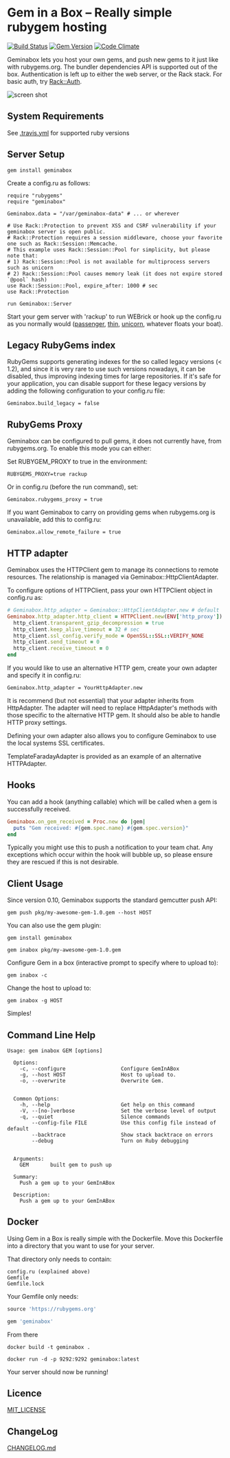 # Gem in a Box – Really simple rubygem hosting
[![Build Status](https://secure.travis-ci.org/geminabox/geminabox.png)](http://travis-ci.org/geminabox/geminabox)
[![Gem Version](https://badge.fury.io/rb/geminabox.png)](http://badge.fury.io/rb/geminabox)
[![Code Climate](https://codeclimate.com/github/geminabox/geminabox/badges/gpa.svg)](https://codeclimate.com/github/geminabox/geminabox)

Geminabox lets you host your own gems, and push new gems to it just like with rubygems.org.
The bundler dependencies API is supported out of the box.
Authentication is left up to either the web server, or the Rack stack.
For basic auth, try [Rack::Auth](http://www.rubydoc.info/github/rack/rack/Rack/Auth/Basic).

![screen shot](http://pics.tomlea.co.uk/bbbba6/geminabox.png)

## System Requirements

See [.travis.yml](./.travis.yml) for supported ruby versions

## Server Setup

    gem install geminabox

Create a config.ru as follows:

    require "rubygems"
    require "geminabox"

    Geminabox.data = "/var/geminabox-data" # ... or wherever

    # Use Rack::Protection to prevent XSS and CSRF vulnerability if your geminabox server is open public.
    # Rack::Protection requires a session middleware, choose your favorite one such as Rack::Session::Memcache.
    # This example uses Rack::Session::Pool for simplicity, but please note that:
    # 1) Rack::Session::Pool is not available for multiprocess servers such as unicorn
    # 2) Rack::Session::Pool causes memory leak (it does not expire stored `@pool` hash)
    use Rack::Session::Pool, expire_after: 1000 # sec
    use Rack::Protection

    run Geminabox::Server

Start your gem server with 'rackup' to run WEBrick or hook up the config.ru as you normally would ([passenger](https://www.phusionpassenger.com/), [thin](http://code.macournoyer.com/thin/), [unicorn](https://bogomips.org/unicorn/), whatever floats your boat).

## Legacy RubyGems index

RubyGems supports generating indexes for the so called legacy versions (< 1.2), and since it is very rare to use such versions nowadays, it can be disabled, thus improving indexing times for large repositories. If it's safe for your application, you can disable support for these legacy versions by adding the following configuration to your config.ru file:

    Geminabox.build_legacy = false

## RubyGems Proxy

Geminabox can be configured to pull gems, it does not currently have, from rubygems.org. To enable this mode you can either:

Set RUBYGEM_PROXY to true in the environment:

    RUBYGEMS_PROXY=true rackup

Or in config.ru (before the run command), set:

    Geminabox.rubygems_proxy = true

If you want Geminabox to carry on providing gems when rubygems.org is unavailable, add this to config.ru:

    Geminabox.allow_remote_failure = true

## HTTP adapter

Geminabox uses the HTTPClient gem to manage its connections to remote resources.
The relationship is managed via Geminabox::HttpClientAdapter.

To configure options of HTTPClient, pass your own HTTPClient object in config.ru as:

```ruby
# Geminabox.http_adapter = Geminabox::HttpClientAdapter.new # default
Geminabox.http_adapter.http_client = HTTPClient.new(ENV['http_proxy']).tap do |http_client|
  http_client.transparent_gzip_decompression = true
  http_client.keep_alive_timeout = 32 # sec
  http_client.ssl_config.verify_mode = OpenSSL::SSL::VERIFY_NONE
  http_client.send_timeout = 0
  http_client.receive_timeout = 0
end
```

If you would like to use an alternative HTTP gem, create your own adapter
and specify it in config.ru:

    Geminabox.http_adapter = YourHttpAdapter.new

It is recommend (but not essential) that your adapter inherits from HttpAdapter.
The adapter will need to replace HttpAdapter's methods with those specific to
the alternative HTTP gem. It should also be able to handle HTTP proxy
settings.

Defining your own adapter also allows you to configure Geminabox to use the
local systems SSL certificates.

TemplateFaradayAdapter is provided as an example of an alternative HTTPAdapter.

## Hooks

You can add a hook (anything callable) which will be called when a gem is
successfully received.

```ruby
Geminabox.on_gem_received = Proc.new do |gem|
  puts "Gem received: #{gem.spec.name} #{gem.spec.version}"
end
```

Typically you might use this to push a notification to your team chat. Any
exceptions which occur within the hook will bubble up, so please ensure they
are rescued if this is not desirable.

## Client Usage

Since version 0.10, Geminabox supports the standard gemcutter push API:

    gem push pkg/my-awesome-gem-1.0.gem --host HOST

You can also use the gem plugin:

    gem install geminabox

    gem inabox pkg/my-awesome-gem-1.0.gem

Configure Gem in a box (interactive prompt to specify where to upload to):

    gem inabox -c

Change the host to upload to:

    gem inabox -g HOST

Simples!

## Command Line Help

    Usage: gem inabox GEM [options]

      Options:
        -c, --configure                  Configure GemInABox
        -g, --host HOST                  Host to upload to.
        -o, --overwrite                  Overwrite Gem.


      Common Options:
        -h, --help                       Get help on this command
        -V, --[no-]verbose               Set the verbose level of output
        -q, --quiet                      Silence commands
            --config-file FILE           Use this config file instead of default
            --backtrace                  Show stack backtrace on errors
            --debug                      Turn on Ruby debugging


      Arguments:
        GEM       built gem to push up

      Summary:
        Push a gem up to your GemInABox

      Description:
        Push a gem up to your GemInABox

## Docker

Using Gem in a Box is really simple with the Dockerfile.  Move this Dockerfile into a directory that you want to use for your server.

That directory only needs to contain:

```
config.ru (explained above)
Gemfile
Gemfile.lock
```

Your Gemfile only needs:

```ruby
source 'https://rubygems.org'

gem 'geminabox'
```

From there

```
docker build -t geminabox .
```

```
docker run -d -p 9292:9292 geminabox:latest
```

Your server should now be running!

## Licence

[MIT_LICENSE](./MIT-LICENSE)

## ChangeLog

[CHANGELOG.md](./CHANGELOG.md)
